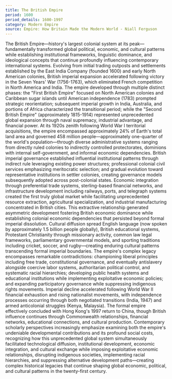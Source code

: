 ```yaml
---
title: The British Empire
period: 1600
period_details: 1600-1997
category: Modern Empire
source: Empire: How Britain Made the Modern World - Niall Ferguson
---
```

The British Empire—history's largest colonial system at its peak—fundamentally transformed global political, economic, and cultural patterns while establishing institutional frameworks, linguistic dominance, and ideological concepts that continue profoundly influencing contemporary international systems. Evolving from initial trading outposts and settlements established by the East India Company (founded 1600) and early North American colonies, British imperial expansion accelerated following victory in the Seven Years' War (1756-1763), which eliminated French competition in North America and India. The empire developed through multiple distinct phases: the "First British Empire" focused on North American colonies and Caribbean sugar islands until American independence (1783) prompted strategic reorientation; subsequent imperial growth in India, Australia, and portions of Africa characterized the transitional period; while the "Second British Empire" (approximately 1815-1914) represented unprecedented global expansion through naval supremacy, industrial advantage, and financial power. At its 1920s zenith following World War I territorial acquisitions, the empire encompassed approximately 24% of Earth's total land area and governed 458 million people—approximately one-quarter of the world's population—through diverse administrative systems ranging from directly ruled colonies to indirectly controlled protectorates, dominions with internal self-government, and informal economic dependencies. British imperial governance established influential institutional patterns through indirect rule leveraging existing power structures; professional colonial civil services emphasizing meritocratic selection; and gradual evolution toward representative institutions in settler colonies, creating governance models subsequently adopted across post-colonial states. Economic integration through preferential trade systems, sterling-based financial networks, and infrastructure development including railways, ports, and telegraph systems created the first truly global market while facilitating unprecedented resource extraction, agricultural specialization, and industrial manufacturing concentrated in British cities. This extractive relationship generated asymmetric development fostering British economic dominance while establishing colonial economic dependencies that persisted beyond formal imperial dissolution. Cultural diffusion spread English language (now spoken by approximately 1.5 billion people globally), British educational systems, Protestant Christianity through missionary activity, common law legal frameworks, parliamentary governmental models, and sporting traditions including cricket, soccer, and rugby—creating enduring cultural patterns transcending formal imperial boundaries. The empire's complex legacy encompasses remarkable contradictions: championing liberal principles including free trade, constitutional governance, and eventually antislavery alongside coercive labor systems, authoritarian political control, and systematic racial hierarchies; developing public health systems and educational institutions while implementing exploitative economic policies; and expanding participatory governance while suppressing indigenous rights movements. Imperial decline accelerated following World War II financial exhaustion and rising nationalist movements, with independence processes occurring through both negotiated transitions (India, 1947) and armed anticolonial struggles (Kenya, Malaysia). The formal empire effectively concluded with Hong Kong's 1997 return to China, though British influence continues through Commonwealth relationships, financial networks, educational connections, and cultural production. Contemporary scholarly perspectives increasingly emphasize examining both the empire's undeniable developmental contributions and its profound social costs, recognizing how this unprecedented global system simultaneously facilitated technological diffusion, institutional development, economic integration, and cultural exchange while imposing exploitative economic relationships, disrupting indigenous societies, implementing racial hierarchies, and suppressing alternative development paths—creating complex historical legacies that continue shaping global economic, political, and cultural patterns in the twenty-first century. 